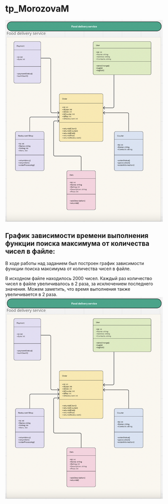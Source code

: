# tp_MorozovaM
![Picture](https://github.com/Mary-Cat-77/tp_MorozovaM/blob/main/Диаграмма%20классов.png)
## График зависимости времени выполнения функции поиска максимума от количества чисел в файле:
В ходе работы над заданием был построен график зависимости функции поиска максимума от количества чисел в файле. 

В исходном файле находилось 2000 чисел. Каждый раз количество чисел в файле увеличивалось в 2 раза, за исключением последнего значения. Можем заметить, что время выполнения также увеличивается в 2 раза.
![Picture](https://github.com/Mary-Cat-77/tp_MorozovaM/blob/main/Классы.png)
